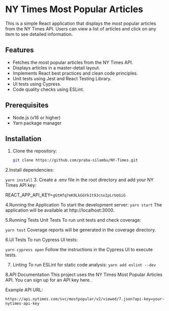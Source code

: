 # NY Times Most Popular Articles

This is a simple React application that displays the most popular articles from the NY Times API. Users can view a list of articles and click on any item to see detailed information.

## Features

- Fetches the most popular articles from the NY Times API.
- Displays articles in a master-detail layout.
- Implements React best practices and clean code principles.
- Unit tests using Jest and React Testing Library.
- UI tests using Cypress.
- Code quality checks using ESLint.

## Prerequisites

- Node.js (v16 or higher)
- Yarn package manager

## Installation

1. Clone the repository:
   ```bash
   git clone https://github.com/praba-silambu/NY-Times.git
   
2.Install dependencies:

  `yarn install`
3. Create a .env file in the root directory and add your NY Times API key:

REACT_APP_API_KEY=`gGtHfq7eK9LkGGYk1t9JcnxIpLrUoGiG`

4.Running the Application
To start the development server:
`yarn start`
The application will be available at http://localhost:3000.

5.Running Tests
Unit Tests
To run unit tests and check coverage:

`yarn test`
Coverage reports will be generated in the coverage directory.

6.UI Tests
To run Cypress UI tests:

`yarn cypress open`
Follow the instructions in the Cypress UI to execute tests.

7. Linting
To run ESLint for static code analysis:
`yarn add eslint --dev`

8.API Documentation
This project uses the NY Times Most Popular Articles API. You can sign up for an API key here.

Example API URL:

`https://api.nytimes.com/svc/mostpopular/v2/viewed/7.json?api-key=your-nytimes-api-key`
